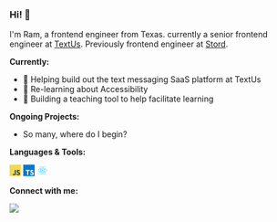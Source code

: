 ### Hi! 👋

I'm Ram, a frontend engineer from Texas. currently a senior frontend engineer at [TextUs](https://textus.com). Previously frontend engineer at [Stord](https://stord.com/).

**Currently:**

* 💼  Helping build out the text messaging SaaS platform at TextUs
* 🌱  Re-learning about Accessibility
* 👾  Building a teaching tool to help facilitate learning

**Ongoing Projects:**
* So many, where do I begin?

**Languages & Tools:**

<code><img height="20" src="https://raw.githubusercontent.com/github/explore/80688e429a7d4ef2fca1e82350fe8e3517d3494d/topics/javascript/javascript.png"></code>
<code><img height="20" src="https://raw.githubusercontent.com/github/explore/80688e429a7d4ef2fca1e82350fe8e3517d3494d/topics/typescript/typescript.png"></code>
<code><img height="20" src="https://raw.githubusercontent.com/github/explore/80688e429a7d4ef2fca1e82350fe8e3517d3494d/topics/react/react.png"></code>

**Connect with me:**

[<img height="30" src="https://img.icons8.com/external-justicon-lineal-color-justicon/344/external-linkedin-social-media-justicon-lineal-color-justicon.png">](https://www.linkedin.com/in/ramirobeltran)
